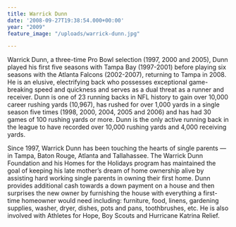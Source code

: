 ```yaml
---
title: Warrick Dunn
date: '2008-09-27T19:38:54.000+00:00'
year: "2009"
feature_image: "/uploads/warrick-dunn.jpg"

---
```

Warrick Dunn, a three-time Pro Bowl selection (1997, 2000 and 2005), Dunn played his first five seasons with Tampa Bay (1997-2001) before playing six seasons with the Atlanta Falcons (2002-2007), returning to Tampa in 2008. He is an elusive, electrifying back who possesses exceptional game-breaking speed and quickness and serves as a dual threat as a runner and receiver. Dunn is one of 23 running backs in NFL history to gain over 10,000 career rushing yards (10,967), has rushed for over 1,000 yards in a single season five times (1998, 2000, 2004, 2005 and 2006) and has had 30 games of 100 rushing yards or more. Dunn is the only active running back in the league to have recorded over 10,000 rushing yards and 4,000 receiving yards.

Since 1997, Warrick Dunn has been touching the hearts of single parents — in Tampa, Baton Rouge, Atlanta and Tallahassee. The Warrick Dunn Foundation and his Homes for the Holidays program has maintained the goal of keeping his late mother’s dream of home ownership alive by assisting hard working single parents in owning their first home. Dunn provides additional cash towards a down payment on a house and then surprises the new owner by furnishing the house with everything a first-time homeowner would need including: furniture, food, linens, gardening supplies, washer, dryer, dishes, pots and pans, toothbrushes, etc. He is also involved with Athletes for Hope, Boy Scouts and Hurricane Katrina Relief.